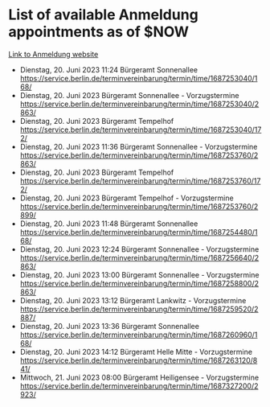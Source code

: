 # List of available Anmeldung appointments as of $NOW
[Link to Anmeldung website](https://service.berlin.de/terminvereinbarung/termin/tag.php?termin=1&anliegen[]=120686&dienstleisterlist=122210,122217,327316,122219,327312,122227,327314,122231,327346,122243,327348,122254,122252,329742,122260,329745,122262,329748,122271,327278,122273,327274,122277,327276,330436,122280,327294,122282,327290,122284,327292,122291,327270,122285,327266,122286,327264,122296,327268,150230,329760,122297,327286,122294,327284,122312,329763,122314,329775,122304,327330,122311,327334,122309,327332,317869,122281,327352,122279,329772,122283,122276,327324,122274,327326,122267,329766,122246,327318,122251,327320,122257,327322,122208,327298,122226,327300&herkunft=http%3A%2F%2Fservice.berlin.de%2Fdienstleistung%2F120686%2F)
- Dienstag, 20. Juni 2023 11:24 Bürgeramt Sonnenallee https://service.berlin.de/terminvereinbarung/termin/time/1687253040/168/
- Dienstag, 20. Juni 2023  Bürgeramt Sonnenallee - Vorzugstermine https://service.berlin.de/terminvereinbarung/termin/time/1687253040/2863/
- Dienstag, 20. Juni 2023  Bürgeramt Tempelhof https://service.berlin.de/terminvereinbarung/termin/time/1687253040/172/
- Dienstag, 20. Juni 2023 11:36 Bürgeramt Sonnenallee - Vorzugstermine https://service.berlin.de/terminvereinbarung/termin/time/1687253760/2863/
- Dienstag, 20. Juni 2023  Bürgeramt Tempelhof https://service.berlin.de/terminvereinbarung/termin/time/1687253760/172/
- Dienstag, 20. Juni 2023  Bürgeramt Tempelhof - Vorzugstermine https://service.berlin.de/terminvereinbarung/termin/time/1687253760/2899/
- Dienstag, 20. Juni 2023 11:48 Bürgeramt Sonnenallee https://service.berlin.de/terminvereinbarung/termin/time/1687254480/168/
- Dienstag, 20. Juni 2023 12:24 Bürgeramt Sonnenallee - Vorzugstermine https://service.berlin.de/terminvereinbarung/termin/time/1687256640/2863/
- Dienstag, 20. Juni 2023 13:00 Bürgeramt Sonnenallee - Vorzugstermine https://service.berlin.de/terminvereinbarung/termin/time/1687258800/2863/
- Dienstag, 20. Juni 2023 13:12 Bürgeramt Lankwitz - Vorzugstermine https://service.berlin.de/terminvereinbarung/termin/time/1687259520/2887/
- Dienstag, 20. Juni 2023 13:36 Bürgeramt Sonnenallee https://service.berlin.de/terminvereinbarung/termin/time/1687260960/168/
- Dienstag, 20. Juni 2023 14:12 Bürgeramt Helle Mitte - Vorzugstermine https://service.berlin.de/terminvereinbarung/termin/time/1687263120/841/
- Mittwoch, 21. Juni 2023 08:00 Bürgeramt Heiligensee - Vorzugstermine https://service.berlin.de/terminvereinbarung/termin/time/1687327200/2923/
